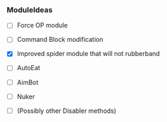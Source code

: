 ### ModuleIdeas

- [ ] Force OP module
- [ ] Command Block modification
- [x] Improved spider module that will not rubberband
- [ ] AutoEat
- [ ] AimBot
- [ ] Nuker
- [ ] (Possibly other Disabler methods)


